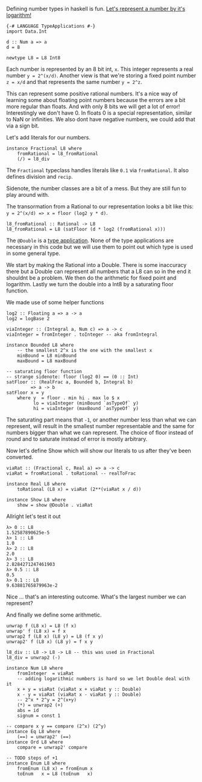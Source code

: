 Defining number types in haskell is fun. [Let's represent a number by it's logarithm!](
https://en.wikipedia.org/wiki/Logarithmic_number_system)

```
{-# LANGUAGE TypeApplications #-}
import Data.Int

d :: Num a => a
d = 8

newtype L8 = L8 Int8
```

Each number is represented by an 8 bit int, `x`. This integer represents a real number `y = 2^(x/d)`. Another view is that we're storing a fixed point number `z = x/d` and that represents the same number `y = 2^z`.

This can represent some positive rational numbers. It's a nice way of learning some about floating point numbers because the errors are a bit more regular than floats. And with only 8 bits we will get a lot of error! Interestingly we don't have 0. In floats 0 is a special representation, similar to NaN or infinities. We also dont have negative numbers, we could add that via a sign bit.

Let's add literals for our numbers.

```
instance Fractional L8 where
    fromRational = l8_fromRational
    (/) = l8_div
```

The `Fractional` typeclass handles literals like `0.1` via `fromRational`. It also defines division and `recip`.

Sidenote, the number classes are a bit of a mess. But they are still fun to play around with.

The transormation from a Rational to our representation looks a bit like this: `y = 2^(x/d) => x = floor (log2 y * d)`.

```
l8_fromRational :: Rational -> L8
l8_fromRational = L8 (satFloor (d * log2 (fromRational x)))
```

The `@Double` is a [type application](https://downloads.haskell.org/ghc/latest/docs/html/users_guide/glasgow_exts.html#extension-TypeApplications). None of the type applications are necessary in this code but we will use them to point out which type is used in some general type.

We start by making the Rational into a Double. There is some inaccuracy there but a Double can represent all numbers that a L8 can so in the end it shouldnt be a problem. We then do the arithmetic for fixed point and logarithm. Lastly we turn the double into a Int8 by a saturating floor function.

We made use of some helper functions

```
log2 :: Floating a => a -> a
log2 = logBase 2

viaInteger :: (Integral a, Num c) => a -> c
viaInteger = fromInteger . toInteger -- aka fromIntegral

instance Bounded L8 where
    -- the smallest 2^x is the one with the smallest x
    minBound = L8 minBound
    maxBound = L8 maxBound

-- saturating floor function
-- strange sidenote: floor (log2 0) == (0 :: Int)
satFloor :: (RealFrac a, Bounded b, Integral b)
         => a -> b
satFloor x = y
    where y  = floor . min hi . max lo $ x
          lo = viaInteger (minBound `asTypeOf` y)
          hi = viaInteger (maxBound `asTypeOf` y)
```

The saturating part means that `-1`, or another number less than what we can represent, will result in the smallest number representable and the same for numbers bigger than what we can represent. The choice of floor instead of round and to saturate instead of error is mostly arbitrary.

Now let's define Show which will show our literals to us after they've been converted.

```
viaRat :: (Fractional c, Real a) => a -> c
viaRat = fromRational . toRational -- realToFrac

instance Real L8 where
    toRational (L8 x) = viaRat (2**(viaRat x / d))

instance Show L8 where
    show = show @Double . viaRat
```

Allright let's test it out

```
λ> 0 :: L8
1.52587890625e-5
λ> 1 :: L8
1.0
λ> 2 :: L8
2.0
λ> 3 :: L8
2.8284271247461903
λ> 0.5 :: L8
0.5
λ> 0.1 :: L8
9.63881765879963e-2
```

Nice ... that's an interesting outcome. What's the largest number we can represent?

And finally we define some arithmetic.

```
unwrap f (L8 x) = L8 (f x)
unwrap' f (L8 x) = f x
unwrap2 f (L8 x) (L8 y) = L8 (f x y)
unwrap2' f (L8 x) (L8 y) = f x y

l8_div :: L8 -> L8 -> L8 -- this was used in Fractional
l8_div = unwrap2 (-)

instance Num L8 where
    fromInteger  = viaRat
    -- adding logarithmic numbers is hard so we let Double deal with it
    x + y = viaRat (viaRat x + viaRat y :: Double)
    x - y = viaRat (viaRat x - viaRat y :: Double)
    -- 2^x * 2^y = 2^(x+y)
    (*) = unwrap2 (+)
    abs = id
    signum = const 1

-- compare x y == compare (2^x) (2^y)
instance Eq L8 where
    (==) = unwrap2' (==)
instance Ord L8 where
    compare = unwrap2' compare

-- TODO steps of +1
instance Enum L8 where
    fromEnum (L8 x) = fromEnum x
    toEnum   x = L8 (toEnum   x)
```
